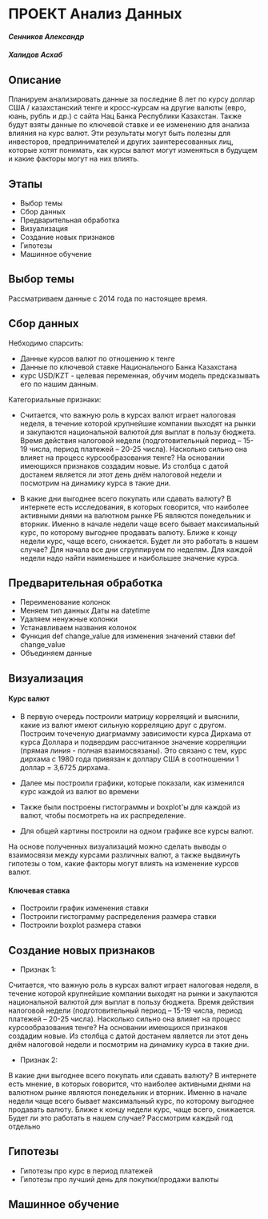 # ПРОЕКТ Анализ Данных
#### _Сенников Александр_
#### _Халидов Асхаб_
## Описание
Планируем анализировать данные за последние 8 лет по курсу доллар США / казахстанский тенге и кросс-курсам на другие валюты (евро, юань, рубль и др.) с сайта Нац Банка Республики Казахстан. Также будут взяты данные по ключевой ставке и ее изменению для анализа влияния на курс валют.
Эти результаты могут быть полезны для инвесторов, предпринимателей и других заинтересованных лиц, которые хотят понимать, как курсы валют могут изменяться в будущем и какие факторы могут на них влиять.
## Этапы
* Выбор темы
* Сбор данных
* Предварительная обработка
* Визуализация
* Создание новых признаков
* Гипотезы
* Машинное обучение

## Выбор темы
Рассматриваем данные с 2014 года по настоящее время.
## Сбор данных
Небходимо спарсить:
* Данные курсов валют по отношению к тенге
* Данные по ключевой ставке Национального Банка Казахстана
* курс USD/KZT - целевая переменная, обучим модель предсказывать его по нашим данным.

Категориальные признаки:
* Считается, что важную роль в курсах валют играет налоговая неделя, в течение которой крупнейшие компании выходят на рынки и закупаются национальной валютой для выплат в пользу бюджета. Время действия налоговой недели (подготовительный период – 15-19 числа, период платежей – 20-25 числа). Насколько сильно она влияет на процесс курсообразования тенге?
На основании имеющихся признаков создадим новые. Из столбца с датой достанем является ли этот день днём налоговой недели и посмотрим на динамику курса в такие дни.

* В какие дни выгоднее всего покупать или сдавать валюту? В интернете есть исследования, в которых говорится, что наиболее активными днями на валютном рынке РБ являются понедельник и вторник. Именно в начале недели чаще всего бывает максимальный курс, по которому выгоднее продавать валюту. Ближе к концу недели курс, чаще всего, снижается. Будет ли это работать в нашем случае?
Для начала все дни сгруппируем по неделям. Для каждой недели надо найти наименьшее и наибольшее значение курса.

## Предварительная обработка
* Переименование колонок
* Меняем тип данных Даты на datetime
* Удаляем ненужные колонки
* Устанавливаем названия колонок
* Функция def change_value для изменения значений ставки def change_value
* Объединяем данные

## Визуализация
#### Курс валют
* В первую очередь построили матрицу корреляций и выяснили, какие из валют имеют сильную корреляцию друг с другом. 
Построим точеченую диагрмамму зависимости курса Дирхама от курса Доллара и подвердим рассчитанное значение корреляции (прямая линия - полная взаимосвязаны). Это связано с тем, курс дирхама с 1980 года привязан к доллару США в соотношении 1 доллар = 3,6725 дирхама.

* Далее мы построили графики, которые показали, как изменился курс каждой из валют во времени
* Также были построены гистограммы и boxplot'ы для каждой из валют, чтобы посмотреть на их распределение.

* Для общей картины построили на одном графике все курсы валют.

На основе полученных визуализаций можно сделать выводы о взаимосвязи между курсами различных валют, а также выдвинуть гипотезы о том, какие факторы могут влиять на изменение курсов валют. 

#### Ключевая ставка
* Построили график изменения ставки
* Построили гистограмму распределения размера ставки
* Построили boxplot размера ставки

## Создание новых признаков
* Признак 1:

Считается, что важную роль в курсах валют играет налоговая неделя, в течение которой крупнейшие компании выходят на рынки и закупаются национальной валютой для выплат в пользу бюджета. Время действия налоговой недели (подготовительный период – 15-19 числа, период платежей – 20-25 числа). Насколько сильно она влияет на процесс курсообразования тенге? На основании имеющихся признаков создадим новые. Из столбца с датой достанем является ли этот день днём налоговой недели и посмотрим на динамику курса в такие дни.

* Признак 2:

В какие дни выгоднее всего покупать или сдавать валюту? В интернете есть мнение, в которых говорится, что наиболее активными днями на валютном рынке являются понедельник и вторник. Именно в начале недели чаще всего бывает максимальный курс, по которому выгоднее продавать валюту. Ближе к концу недели курс, чаще всего, снижается. Будет ли это работать в нашем случае?
Рассмотрим каждый год отдельно

## Гипотезы
* Гипотезы про курс в период платежей
* Гипотезы про лучший день для покупки/продажи валюты

## Машинное обучение
